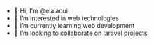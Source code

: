 - 👋 Hi, I’m @elalaoui
- 👀 I’m interested in web technologies
- 🌱 I’m currently learning web development
- 💞️ I’m looking to collaborate on laravel projects

<!---
elalaou1/elalaou1 is a ✨ special ✨ repository because its `README.md` (this file) appears on your GitHub profile.
You can click the Preview link to take a look at your changes.
--->

